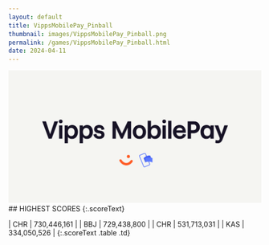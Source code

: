 ```yaml
---
layout: default
title: VippsMobilePay_Pinball
thumbnail: images/VippsMobilePay_Pinball.png
permalink: /games/VippsMobilePay_Pinball.html
date: 2024-04-11
---
```


<img src="../images/VippsMobilePay_Pinball.png" class="gameThumbnail img-fluid mx-auto align-middle">
## HIGHEST SCORES
{:.scoreText}

| CHR | 730,446,161 | 
| BBJ | 729,438,800 | 
| CHR | 531,713,031 | 
| KAS | 334,050,526 | 
{:.scoreText .table .td}
